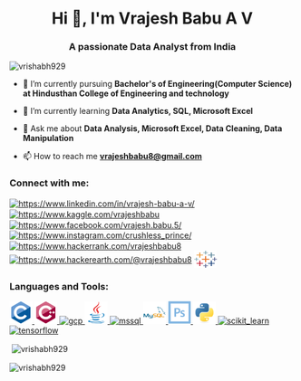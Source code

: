 <h1 align="center">Hi 👋, I'm Vrajesh Babu A V</h1>
<h3 align="center">A passionate Data Analyst from India</h3>

<p align="left"> <img src="https://komarev.com/ghpvc/?username=vrishabh929&label=Profile%20views&color=b70b4a&style=plastic" alt="vrishabh929" /> </p>

- 🔭 I’m currently pursuing **Bachelor's of Engineering(Computer Science) at Hindusthan College of Engineering and technology**

- 🌱 I’m currently learning **Data Analytics, SQL, Microsoft Excel**

- 💬 Ask me about **Data Analysis, Microsoft Excel, Data Cleaning, Data Manipulation**

- 📫 How to reach me **vrajeshbabu8@gmail.com**

<h3 align="left">Connect with me:</h3>
<p align="left">
<a href="https://linkedin.com/in/vrajesh-babu-a-v/" target="blank"><img align="center" src="https://raw.githubusercontent.com/rahuldkjain/github-profile-readme-generator/master/src/images/icons/Social/linked-in-alt.svg" alt="https://www.linkedin.com/in/vrajesh-babu-a-v/" height="30" width="40" /></a>
<a href="https://kaggle.com/vrajeshbabu" target="blank"><img align="center" src="https://raw.githubusercontent.com/rahuldkjain/github-profile-readme-generator/master/src/images/icons/Social/kaggle.svg" alt="https://www.kaggle.com/vrajeshbabu" height="30" width="40" /></a>
<a href="https://fb.com/vrajesh.babu.5/" target="blank"><img align="center" src="https://raw.githubusercontent.com/rahuldkjain/github-profile-readme-generator/master/src/images/icons/Social/facebook.svg" alt="https://www.facebook.com/vrajesh.babu.5/" height="30" width="40" /></a>
<a href="https://instagram.com/crushless_prince/" target="blank"><img align="center" src="https://raw.githubusercontent.com/rahuldkjain/github-profile-readme-generator/master/src/images/icons/Social/instagram.svg" alt="https://www.instagram.com/crushless_prince/" height="30" width="40" /></a>
<a href="https://www.hackerrank.com/vrajeshbabu8" target="blank"><img align="center" src="https://raw.githubusercontent.com/rahuldkjain/github-profile-readme-generator/master/src/images/icons/Social/hackerrank.svg" alt="https://www.hackerrank.com/vrajeshbabu8" height="30" width="40" /></a>
<a href="https://www.hackerearth.com/@vrajeshbabu8" target="blank"><img align="center" src="https://raw.githubusercontent.com/rahuldkjain/github-profile-readme-generator/master/src/images/icons/Social/hackerearth.svg" alt="https://www.hackerearth.com/@vrajeshbabu8" height="30" width="40" /></a>
 <a href="https://https://public.tableau.com/profile/vrajesh.babu.a.v#!/" target="blank"><img align="center" src="https://github.com/vrishabh929/vrishabh929/blob/main/tableau-software.svg" alt="https://public.tableau.com/profile/vrajesh.babu.a.v#!/" height="30" width="40" /></a>
</p>

<h3 align="left">Languages and Tools:</h3>
<p align="left"> <a href="https://www.cprogramming.com/" target="_blank"> <img src="https://raw.githubusercontent.com/devicons/devicon/master/icons/c/c-original.svg" alt="c" width="40" height="40"/> </a> <a href="https://www.w3schools.com/cpp/" target="_blank"> <img src="https://raw.githubusercontent.com/devicons/devicon/master/icons/cplusplus/cplusplus-original.svg" alt="cplusplus" width="40" height="40"/> </a> <a href="https://cloud.google.com" target="_blank"> <img src="https://www.vectorlogo.zone/logos/google_cloud/google_cloud-icon.svg" alt="gcp" width="40" height="40"/> </a> <a href="https://www.java.com" target="_blank"> <img src="https://raw.githubusercontent.com/devicons/devicon/master/icons/java/java-original.svg" alt="java" width="40" height="40"/> </a> <a href="https://www.microsoft.com/en-us/sql-server" target="_blank"> <img src="https://www.svgrepo.com/show/303229/microsoft-sql-server-logo.svg" alt="mssql" width="40" height="40"/> </a> <a href="https://www.mysql.com/" target="_blank"> <img src="https://raw.githubusercontent.com/devicons/devicon/master/icons/mysql/mysql-original-wordmark.svg" alt="mysql" width="40" height="40"/> </a> <a href="https://www.photoshop.com/en" target="_blank"> <img src="https://raw.githubusercontent.com/devicons/devicon/master/icons/photoshop/photoshop-line.svg" alt="photoshop" width="40" height="40"/> </a> <a href="https://www.python.org" target="_blank"> <img src="https://raw.githubusercontent.com/devicons/devicon/master/icons/python/python-original.svg" alt="python" width="40" height="40"/> </a> <a href="https://scikit-learn.org/" target="_blank"> <img src="https://upload.wikimedia.org/wikipedia/commons/0/05/Scikit_learn_logo_small.svg" alt="scikit_learn" width="40" height="40"/> </a> <a href="https://www.tensorflow.org" target="_blank"> <img src="https://www.vectorlogo.zone/logos/tensorflow/tensorflow-icon.svg" alt="tensorflow" width="40" height="40"/> </a> </p>

<p>&nbsp;<img align="center" src="https://github-readme-stats.vercel.app/api?username=vrishabh929&show_icons=true&theme=tokyonight&hide_border=true&locale=en" alt="vrishabh929" /></p>

<p><img align="center" src="https://github-readme-streak-stats.herokuapp.com/?user=vrishabh929&" alt="vrishabh929" /></p>
